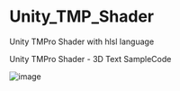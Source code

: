 # Unity_TMP_Shader
Unity TMPro Shader with hlsl language

Unity TMPro Shader - 3D Text SampleCode

![image](https://user-images.githubusercontent.com/26586104/184562344-f5b5f5eb-0e4e-4d79-8baa-a5fee69392a2.png)

